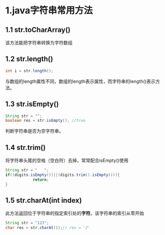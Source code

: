 # 1.java字符串常用方法

## 1.1 str.toCharArray()

该方法能把字符串转换为字符数组



## 1.2 str.length()

```java
int i = str.length();
```

与数组的length属性不同，数组的length表示属性，而字符串的length()表示方法。



## 1.3 str.isEmpty()

```java
String str = "";
boolean res = str.isEmpty(); //true
```

判断字符串是否为空字符串。



## 1.4 str.trim()

将字符串头尾的空格（空白符）去掉，常常配合isEmpty()使用

```java
String str = "   ";
if((digits.isEmpty())||(digits.trim().isEmpty())){
            return;
}
```



## 1.5 str.charAt(int index)

此方法返回位于字符串的指定索引处的**字符**。该字符串的索引从零开始

```java
String str = "123";
char res = str.charAt(1);// res = '2'
```

